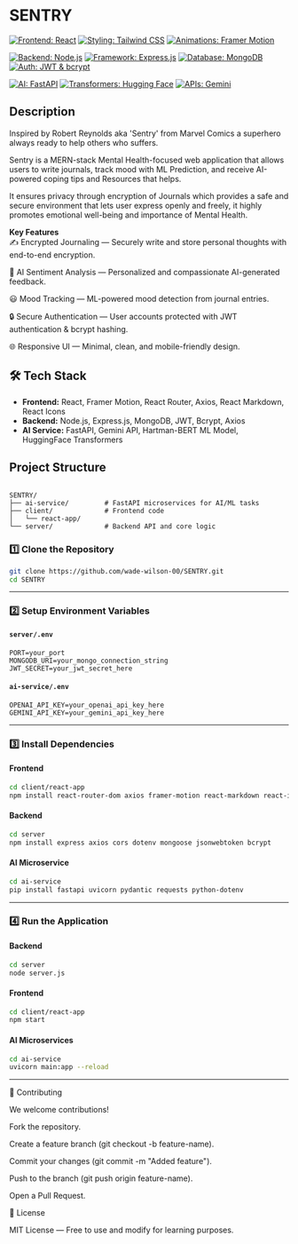 
# SENTRY

[![Frontend: React](https://img.shields.io/badge/Frontend-React-blue)](https://reactjs.org)
[![Styling: Tailwind CSS](https://img.shields.io/badge/Styling-Tailwind%20CSS-teal)](https://tailwindcss.com)
[![Animations: Framer Motion](https://img.shields.io/badge/Animations-Framer%20Motion-lightgrey)](https://www.framer.com/motion/)

[![Backend: Node.js](https://img.shields.io/badge/Backend-Node.js-green)](https://nodejs.org)
[![Framework: Express.js](https://img.shields.io/badge/Framework-Express.js-lightgrey)](https://expressjs.com)
[![Database: MongoDB](https://img.shields.io/badge/Database-MongoDB-darkgreen)](https://www.mongodb.com)
[![Auth: JWT & bcrypt](https://img.shields.io/badge/Auth-JWT%20%26%20bcrypt-orange)](https://jwt.io)

[![AI: FastAPI](https://img.shields.io/badge/AI-FastAPI-blue)](https://fastapi.tiangolo.com)
[![Transformers: Hugging Face](https://img.shields.io/badge/Transformers-Hugging%20Face-purple)](https://huggingface.co/transformers)
[![APIs: Gemini](https://img.shields.io/badge/API-Gemini--)](https://developers.google.com/)

## Description

Inspired by Robert Reynolds aka 'Sentry' from Marvel Comics a superhero always ready to help others who suffers.

Sentry is a MERN-stack Mental Health-focused web application that allows users to write journals, track mood with ML Prediction, and receive AI-powered coping tips and Resources that helps.

It ensures privacy through encryption of Journals which provides a safe and secure environment that lets user express openly and freely, it highly promotes emotional well-being and importance of Mental Health.

**Key Features**  
✍️ Encrypted Journaling — Securely write and store personal thoughts with end-to-end encryption.

🤖 AI Sentiment Analysis — Personalized and compassionate AI-generated feedback.

😃 Mood Tracking — ML-powered mood detection from journal entries.

🔒 Secure Authentication — User accounts protected with JWT authentication & bcrypt hashing.

🌐 Responsive UI — Minimal, clean, and mobile-friendly design.

## 🛠 Tech Stack
- **Frontend:** React, Framer Motion, React Router, Axios, React Markdown, React Icons  
- **Backend:** Node.js, Express.js, MongoDB, JWT, Bcrypt, Axios  
- **AI Service:** FastAPI, Gemini API, Hartman-BERT ML Model, HuggingFace Transformers

## Project Structure

```

SENTRY/
├── ai-service/         # FastAPI microservices for AI/ML tasks
├── client/             # Frontend code
│   └── react-app/
└── server/             # Backend API and core logic

````
### 1️⃣ Clone the Repository
```bash
git clone https://github.com/wade-wilson-00/SENTRY.git
cd SENTRY
```

---

### 2️⃣ Setup Environment Variables

#### `server/.env`
```
PORT=your_port
MONGODB_URI=your_mongo_connection_string
JWT_SECRET=your_jwt_secret_here
```

#### `ai-service/.env`
```
OPENAI_API_KEY=your_openai_api_key_here
GEMINI_API_KEY=your_gemini_api_key_here
```

---

### 3️⃣ Install Dependencies

#### Frontend
```bash
cd client/react-app
npm install react-router-dom axios framer-motion react-markdown react-icons
```

#### Backend
```bash
cd server
npm install express axios cors dotenv mongoose jsonwebtoken bcrypt
```

#### AI Microservice
```bash
cd ai-service
pip install fastapi uvicorn pydantic requests python-dotenv
```

---

### 4️⃣ Run the Application

#### Backend
```bash
cd server
node server.js
```

#### Frontend
```bash
cd client/react-app
npm start
```

#### AI Microservices
```bash
cd ai-service
uvicorn main:app --reload
```

---
🤝 Contributing

We welcome contributions!

Fork the repository.

Create a feature branch (git checkout -b feature-name).

Commit your changes (git commit -m "Added feature").

Push to the branch (git push origin feature-name).

Open a Pull Request.



📜 License

MIT License — Free to use and modify for learning purposes.




    
    
   
   
